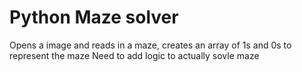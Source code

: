 # Python Maze solver
Opens a image and reads in a maze, creates an array of 1s and 0s to represent the maze
Need to add logic to actually sovle maze
